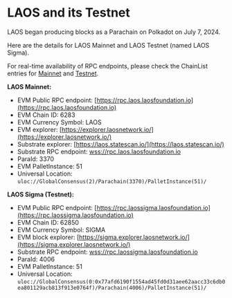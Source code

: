 # LAOS and its Testnet

LAOS began producing blocks as a Parachain on Polkadot on July 7, 2024.

Here are the details for LAOS Mainnet and LAOS Testnet (named LAOS Sigma).

For real-time availability of RPC endpoints, please check the ChainList entries for [Mainnet](https://chainlist.org/chain/6283) and [Testnet](https://chainlist.org/chain/62850).

**LAOS Mainnet:**

* EVM Public RPC endpoint: [https://rpc.laos.laosfoundation.io](https://rpc.laos.laosfoundation.io)
* EVM Chain ID: 6283
* EVM Currency Symbol: LAOS
* EVM explorer: [https://explorer.laosnetwork.io/](https://explorer.laosnetwork.io/)
* Substrate explorer: [https://laos.statescan.io/](https://laos.statescan.io/)
* Substrate RPC endpoint: [wss://rpc.laos.laosfoundation.io](https://polkadot.js.org/apps/?rpc=wss%3A%2F%2Frpc.laos.laosfoundation.io#/explorer)
* ParaId: 3370
* EVM PalletInstance: 51
* Universal Location: `uloc://GlobalConsensus(2)/Parachain(3370)/PalletInstance(51)/`



**LAOS Sigma (Testnet):**

* EVM Public RPC endpoint: [https://rpc.laossigma.laosfoundation.io](https://rpc.laossigma.laosfoundation.io)
* EVM Chain ID: 62850
* EVM Currency Symbol: SIGMA
* EVM block explorer: [https://sigma.explorer.laosnetwork.io/](https://sigma.explorer.laosnetwork.io/)
* Substrate RPC endpoint: [wss://rpc.laossigma.laosfoundation.io](https://polkadot.js.org/apps/?rpc=wss%3A%2F%2Frpc.laossigma.laosfoundation.io#/explorer)
* ParaId: 4006
* EVM PalletInstance: 51
* Universal Location: `uloc://GlobalConsensus(0:0x77afd6190f1554ad45fd0d31aee62aacc33c6db0ea801129acb813f913e0764f)/Parachain(4006)/PalletInstance(51)/`




